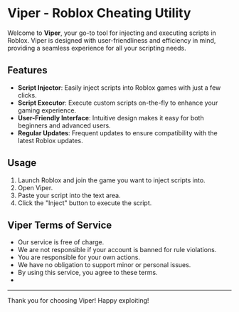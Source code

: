 # Viper - Roblox Cheating Utility

Welcome to **Viper**, your go-to tool for injecting and executing scripts in Roblox. Viper is designed with user-friendliness and efficiency in mind, providing a seamless experience for all your scripting needs.

## Features

- **Script Injector**: Easily inject scripts into Roblox games with just a few clicks.
- **Script Executor**: Execute custom scripts on-the-fly to enhance your gaming experience.
- **User-Friendly Interface**: Intuitive design makes it easy for both beginners and advanced users.
- **Regular Updates**: Frequent updates to ensure compatibility with the latest Roblox updates.

## Usage

1. Launch Roblox and join the game you want to inject scripts into.
2. Open Viper.
3. Paste your script into the text area.
4. Click the "Inject" button to execute the script.

## Viper Terms of Service

- Our service is free of charge.
- We are not responsible if your account is banned for rule violations.
- You are responsible for your own actions.
- We have no obligation to support minor or personal issues.
- By using this service, you agree to these terms.
- 
---

Thank you for choosing Viper! Happy exploiting!

